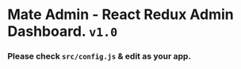 # Mate Admin - React Redux Admin Dashboard. `v1.0`

### Please check `src/config.js` & edit as your app.

